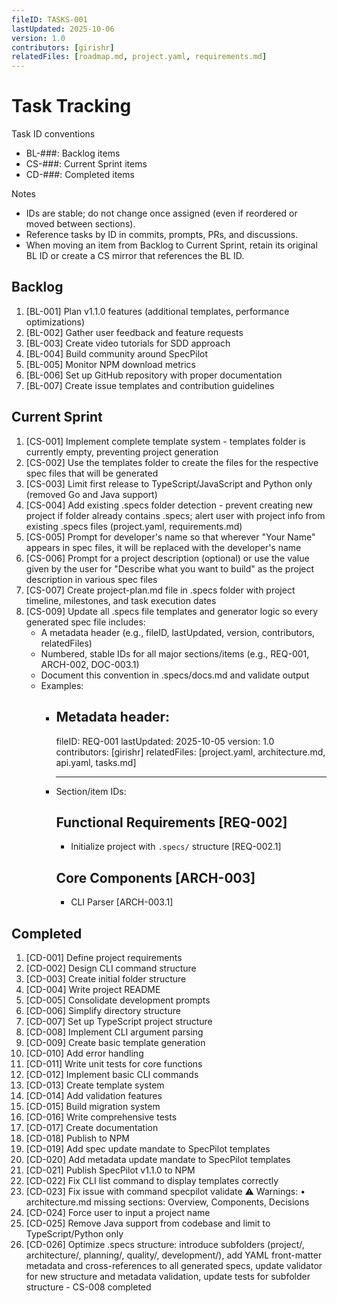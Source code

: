 ```yaml
---
fileID: TASKS-001
lastUpdated: 2025-10-06
version: 1.0
contributors: [girishr]
relatedFiles: [roadmap.md, project.yaml, requirements.md]
---
```


# Task Tracking

Task ID conventions

- BL-###: Backlog items
- CS-###: Current Sprint items
- CD-###: Completed items

Notes

- IDs are stable; do not change once assigned (even if reordered or moved between sections).
- Reference tasks by ID in commits, prompts, PRs, and discussions.
- When moving an item from Backlog to Current Sprint, retain its original BL ID or create a CS mirror that references the BL ID.

## Backlog

1. [BL-001] Plan v1.1.0 features (additional templates, performance optimizations)
2. [BL-002] Gather user feedback and feature requests
3. [BL-003] Create video tutorials for SDD approach
4. [BL-004] Build community around SpecPilot
5. [BL-005] Monitor NPM download metrics
6. [BL-006] Set up GitHub repository with proper documentation
7. [BL-007] Create issue templates and contribution guidelines

## Current Sprint

1. [CS-001] Implement complete template system - templates folder is currently empty, preventing project generation
2. [CS-002] Use the templates folder to create the files for the respective spec files that will be generated
3. [CS-003] Limit first release to TypeScript/JavaScript and Python only (removed Go and Java support)
4. [CS-004] Add existing .specs folder detection - prevent creating new project if folder already contains .specs; alert user with project info from existing .specs files (project.yaml, requirements.md)
5. [CS-005] Prompt for developer's name so that wherever "Your Name" appears in spec files, it will be replaced with the developer's name
6. [CS-006] Prompt for a project description (optional) or use the value given by the user for "Describe what you want to build" as the project description in various spec files
7. [CS-007] Create project-plan.md file in .specs folder with project timeline, milestones, and task execution dates
8. [CS-009] Update all .specs file templates and generator logic so every generated spec file includes:
   - A metadata header (e.g., fileID, lastUpdated, version, contributors, relatedFiles)
   - Numbered, stable IDs for all major sections/items (e.g., REQ-001, ARCH-002, DOC-003.1)
   - Document this convention in .specs/docs.md and validate output
   - Examples:
     - ## Metadata header:
       fileID: REQ-001
       lastUpdated: 2025-10-05
       version: 1.0
       contributors: [girishr]
       relatedFiles: [project.yaml, architecture.md, api.yaml, tasks.md]
       ***
     - Section/item IDs:
       ## Functional Requirements [REQ-002]
       - Initialize project with `.specs/` structure [REQ-002.1]
       ## Core Components [ARCH-003]
       - CLI Parser [ARCH-003.1]

## Completed

1. [CD-001] Define project requirements
2. [CD-002] Design CLI command structure
3. [CD-003] Create initial folder structure
4. [CD-004] Write project README
5. [CD-005] Consolidate development prompts
6. [CD-006] Simplify directory structure
7. [CD-007] Set up TypeScript project structure
8. [CD-008] Implement CLI argument parsing
9. [CD-009] Create basic template generation
10. [CD-010] Add error handling
11. [CD-011] Write unit tests for core functions
12. [CD-012] Implement basic CLI commands
13. [CD-013] Create template system
14. [CD-014] Add validation features
15. [CD-015] Build migration system
16. [CD-016] Write comprehensive tests
17. [CD-017] Create documentation
18. [CD-018] Publish to NPM
19. [CD-019] Add spec update mandate to SpecPilot templates
20. [CD-020] Add metadata update mandate to SpecPilot templates
21. [CD-021] Publish SpecPilot v1.1.0 to NPM
22. [CD-022] Fix CLI list command to display templates correctly
23. [CD-023] Fix issue with command specpilot validate ⚠️ Warnings: • architecture.md missing sections: Overview, Components, Decisions
24. [CD-024] Force user to input a project name
25. [CD-025] Remove Java support from codebase and limit to TypeScript/Python only
26. [CD-026] Optimize .specs structure: introduce subfolders (project/, architecture/, planning/, quality/, development/), add YAML front-matter metadata and cross-references to all generated specs, update validator for new structure and metadata validation, update tests for subfolder structure - CS-008 completed
